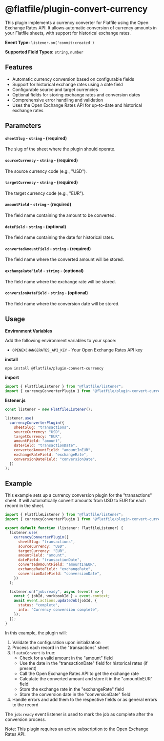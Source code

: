 <!-- START_INFOCARD -->
# @flatfile/plugin-convert-currency

This plugin implements a currency converter for Flatfile using the Open Exchange Rates API. It allows automatic conversion of currency amounts in your Flatfile sheets, with support for historical exchange rates.


**Event Type:** `listener.on('commit:created')`

**Supported Field Types:** `string`, `number`

<!-- END_INFOCARD -->

## Features

- Automatic currency conversion based on configurable fields
- Support for historical exchange rates using a date field
- Configurable source and target currencies
- Optional fields for storing exchange rates and conversion dates
- Comprehensive error handling and validation
- Uses the Open Exchange Rates API for up-to-date and historical exchange rates

## Parameters

#### `sheetSlug` - `string` - (required)
The slug of the sheet where the plugin should operate.

#### `sourceCurrency` - `string` - (required)
The source currency code (e.g., "USD").

#### `targetCurrency` - `string` - (required)
The target currency code (e.g., "EUR").

#### `amountField` - `string` - (required)
The field name containing the amount to be converted.

#### `dateField` - `string` - (optional)
The field name containing the date for historical rates.

#### `convertedAmountField` - `string` - (required)
The field name where the converted amount will be stored.

#### `exchangeRateField` - `string` - (optional)
The field name where the exchange rate will be stored.

#### `conversionDateField` - `string` - (optional)
The field name where the conversion date will be stored.

## Usage

**Environment Variables**

Add the following environment variables to your space:

- `OPENEXCHANGERATES_API_KEY` - Your Open Exchange Rates API key

**install**
```bash
npm install @flatfile/plugin-convert-currency
```

**import**
```javascript
import { FlatfileListener } from "@flatfile/listener";
import { currencyConverterPlugin } from "@flatfile/plugin-convert-currency";
```

**listener.js**
```javascript
const listener = new FlatfileListener();

listener.use(
  currencyConverterPlugin({
    sheetSlug: "transactions",
    sourceCurrency: "USD",
    targetCurrency: "EUR",
    amountField: "amount",
    dateField: "transactionDate",
    convertedAmountField: "amountInEUR",
    exchangeRateField: "exchangeRate",
    conversionDateField: "conversionDate",
  })
);
```

## Example

This example sets up a currency conversion plugin for the "transactions" sheet. It will automatically convert amounts from USD to EUR for each record in the sheet.

```javascript
import { FlatfileListener } from "@flatfile/listener";
import { currencyConverterPlugin } from "@flatfile/plugin-convert-currency";

export default function (listener: FlatfileListener) {
  listener.use(
    currencyConverterPlugin({
      sheetSlug: "transactions",
      sourceCurrency: "USD",
      targetCurrency: "EUR",
      amountField: "amount",
      dateField: "transactionDate",
      convertedAmountField: "amountInEUR",
      exchangeRateField: "exchangeRate",
      conversionDateField: "conversionDate",
    })
  );

  listener.on("job:ready", async (event) => {
    const { jobId, workbookId } = event.context;
    await event.actions.updateJob(jobId, {
      status: "complete",
      info: "Currency conversion complete",
    });
  });
}
```

In this example, the plugin will:
1. Validate the configuration upon initialization
2. Process each record in the "transactions" sheet
3. If `autoConvert` is true:
   - Check for a valid amount in the "amount" field
   - Use the date in the "transactionDate" field for historical rates (if present)
   - Call the Open Exchange Rates API to get the exchange rate
   - Calculate the converted amount and store it in the "amountInEUR" field
   - Store the exchange rate in the "exchangeRate" field
   - Store the conversion date in the "conversionDate" field
4. Handle errors and add them to the respective fields or as general errors to the record

The `job:ready` event listener is used to mark the job as complete after the conversion process.

Note: This plugin requires an active subscription to the Open Exchange Rates API.
